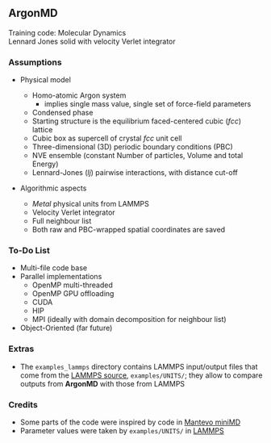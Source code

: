 ## ArgonMD

Training code: Molecular Dynamics  
Lennard Jones solid with velocity Verlet integrator


### Assumptions

* Physical model
  * Homo-atomic Argon system
    * implies single mass value, single set of force-field parameters
  * Condensed phase
  * Starting structure is the equilibrium faced-centered cubic (*fcc*) lattice
  * Cubic box as supercell of crystal *fcc* unit cell
  * Three-dimensional (3D) periodic boundary conditions (PBC)
  * NVE ensemble (constant Number of particles, Volume and total Energy)
  * Lennard-Jones (*lj*) pairwise interactions, with distance cut-off

* Algorithmic aspects
  * *Metal* physical units from LAMMPS
  * Velocity Verlet integrator
  * Full neighbour list
  * Both raw and PBC-wrapped spatial coordinates are saved


### To-Do List

* Multi-file code base
* Parallel implementations
  * OpenMP multi-threaded
  * OpenMP GPU offloading
  * CUDA
  * HIP
  * MPI (ideally with domain decomposition for neighbour list)
* Object-Oriented (far future)


### Extras
* The `examples_lammps` directory contains LAMMPS input/output files that come from the [LAMMPS source](https://github.com/lammps/lammps), `examples/UNITS/`;  they allow to compare outputs from **ArgonMD** with those from LAMMPS


### Credits
* Some parts of the code were inspired by code in [Mantevo miniMD](https://github.com/Mantevo/miniMD)
* Parameter values were taken by `examples/UNITS/` in [LAMMPS](https://github.com/lammps/lammps)
